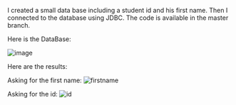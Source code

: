 I created a small data base including a student id and his first name.
Then I connected to the database using JDBC.
The code is available in the master branch.

Here is the DataBase:

![image](https://user-images.githubusercontent.com/90603507/151721936-683e7287-6d9f-4ffc-bc57-be54103382be.png)


Here are the results:

Asking for the first name:
![firstname](https://user-images.githubusercontent.com/90603507/151721609-1591feba-2aae-460a-9e52-90fa6fe0d090.png)


Asking for the id:
![id](https://user-images.githubusercontent.com/90603507/151721685-cf78bb59-e24a-4cdc-839b-b0dc1a7db5b0.png)
